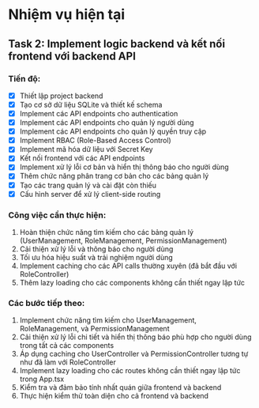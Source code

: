 # Nhiệm vụ hiện tại

## Task 2: Implement logic backend và kết nối frontend với backend API

### Tiến độ:
- [x] Thiết lập project backend
- [x] Tạo cơ sở dữ liệu SQLite và thiết kế schema
- [x] Implement các API endpoints cho authentication
- [x] Implement các API endpoints cho quản lý người dùng
- [x] Implement các API endpoints cho quản lý quyền truy cập
- [x] Implement RBAC (Role-Based Access Control)
- [x] Implement mã hóa dữ liệu với Secret Key
- [x] Kết nối frontend với các API endpoints
- [x] Implement xử lý lỗi cơ bản và hiển thị thông báo cho người dùng
- [x] Thêm chức năng phân trang cơ bản cho các bảng quản lý
- [x] Tạo các trang quản lý và cài đặt còn thiếu
- [x] Cấu hình server để xử lý client-side routing

### Công việc cần thực hiện:
1. Hoàn thiện chức năng tìm kiếm cho các bảng quản lý (UserManagement, RoleManagement, PermissionManagement)
2. Cải thiện xử lý lỗi và thông báo cho người dùng
3. Tối ưu hóa hiệu suất và trải nghiệm người dùng
4. Implement caching cho các API calls thường xuyên (đã bắt đầu với RoleController)
5. Thêm lazy loading cho các components không cần thiết ngay lập tức

### Các bước tiếp theo:
1. Implement chức năng tìm kiếm cho UserManagement, RoleManagement, và PermissionManagement
2. Cải thiện xử lý lỗi chi tiết và hiển thị thông báo phù hợp cho người dùng trong tất cả các components
3. Áp dụng caching cho UserController và PermissionController tương tự như đã làm với RoleController
4. Implement lazy loading cho các routes không cần thiết ngay lập tức trong App.tsx
5. Kiểm tra và đảm bảo tính nhất quán giữa frontend và backend
6. Thực hiện kiểm thử toàn diện cho cả frontend và backend
